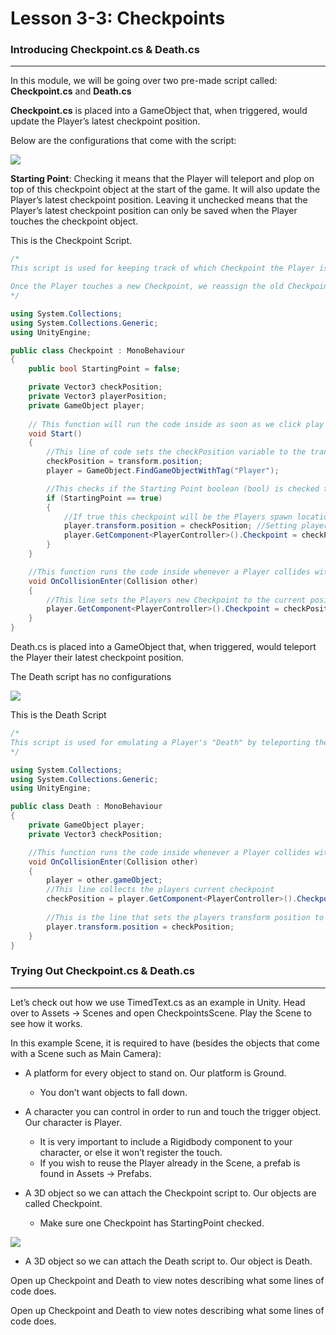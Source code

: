 # Lesson 3-3: Checkpoints

### Introducing Checkpoint.cs & Death.cs
---
In this module, we will be going over two pre-made script called: **Checkpoint.cs** and **Death.cs**

**Checkpoint.cs** is placed into a GameObject that, when triggered, would update the Player’s latest checkpoint position.

Below are the configurations that come with the script:

![](https://lh5.googleusercontent.com/MUtZDSTDV9eYBe__mZQ_j9EoXTFXbqELnUi4G2VO42Ev5dLeIYas893uxNb710-Xx0HTUoVFKhUaINa0lUMuBaTTrotBOD5wMVW0AJJZlgLa14XcSQRFvV_QC1sXn8wF6zHgn_G9)

**Starting Point**: Checking it means that the Player will teleport and plop on top of this checkpoint object at the start of the game. It will also update the Player’s latest checkpoint position. Leaving it unchecked means that the Player’s latest checkpoint position can only be saved when the Player touches the checkpoint object.


This is the Checkpoint Script.
~~~csharp
/*
This script is used for keeping track of which Checkpoint the Player is assigned to.

Once the Player touches a new Checkpoint, we reassign the old Checkpoint to the new coordinates.
*/

using System.Collections;
using System.Collections.Generic;
using UnityEngine;

public class Checkpoint : MonoBehaviour
{
    public bool StartingPoint = false;

    private Vector3 checkPosition;
    private Vector3 playerPosition;
    private GameObject player;
    
    // This function will run the code inside as soon as we click play
    void Start()
    {
        //This line of code sets the checkPosition variable to the transform position of this checkpoint object. (A Game Object with the checkpoint script attached)
        checkPosition = transform.position;
        player = GameObject.FindGameObjectWithTag("Player");

        //This checks if the Starting Point boolean (bool) is checked true
        if (StartingPoint == true)
        {
            //If true this checkpoint will be the Players spawn location
            player.transform.position = checkPosition; //Setting players transform position
            player.GetComponent<PlayerController>().Checkpoint = checkPosition; //Updating current checkpoint
        }
    }

    //This function runs the code inside whenever a Player collides with this checkpoint object 
    void OnCollisionEnter(Collision other)
    {
        //This line sets the Players new Checkpoint to the current position of this checkpoint object
        player.GetComponent<PlayerController>().Checkpoint = checkPosition;
    }
}
~~~

Death.cs is placed into a GameObject that, when triggered, would teleport the Player their latest checkpoint position.

The Death script has no configurations

![](https://lh3.googleusercontent.com/6TJSuvzKfelYkIdv4fXcSirXz6A7-zh3v4-FOy9JoF0Wmbv6l8vf6NJzA-hoikg5P3aSqCYr5S6Ehx40iEfkP976NjKFPnJNtuDiME7Ty-gfEWyNzhNzXjKuYy5K8fDW0pl62ufB)

This is the Death Script
~~~csharp
/*
This script is used for emulating a Player's "Death" by teleporting the Player back to their latest Checkpoint.
*/

using System.Collections;
using System.Collections.Generic;
using UnityEngine;

public class Death : MonoBehaviour
{
    private GameObject player;
    private Vector3 checkPosition;

    //This function runs the code inside whenever a Player collides with this Death object (A Gameobject with the Death script attached)
    void OnCollisionEnter(Collision other)
    {
        player = other.gameObject;
        //This line collects the players current checkpoint
        checkPosition = player.GetComponent<PlayerController>().Checkpoint;
        
        //This is the line that sets the players transform position to the checkpoint position
        player.transform.position = checkPosition;
    }
}
~~~

### Trying Out Checkpoint.cs & Death.cs
---

Let’s check out how we use TimedText.cs as an example in Unity. Head over to Assets → Scenes and open CheckpointsScene. Play the Scene to see how it works.

In this example Scene, it is required to have (besides the objects that come with a Scene such as Main Camera):

* A platform for every object to stand on. Our platform is Ground.
    * You don’t want objects to fall down.

* A character you can control in order to run and touch the trigger object. Our character is Player.
    * It is very important to include a Rigidbody component to your character, or else it won’t register the touch.
    * If you wish to reuse the Player already in the Scene, a prefab is found in Assets → Prefabs.

* A 3D object so we can attach the Checkpoint script to. Our objects are called Checkpoint.
    * Make sure one Checkpoint has StartingPoint checked.

![](https://lh5.googleusercontent.com/MUtZDSTDV9eYBe__mZQ_j9EoXTFXbqELnUi4G2VO42Ev5dLeIYas893uxNb710-Xx0HTUoVFKhUaINa0lUMuBaTTrotBOD5wMVW0AJJZlgLa14XcSQRFvV_QC1sXn8wF6zHgn_G9)


* A 3D object so we can attach the Death script to. Our object is Death.

Open up Checkpoint and Death to view notes describing what some lines of code does.

Open up Checkpoint and Death to view notes describing what some lines of code does.